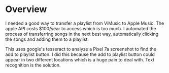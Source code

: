 # Overview

I needed a good way to transfer a playlist from ViMusic to Apple Music. The apple
API costs $100/year to access which is too much. I automated the process
of transferring songs in the next best way, automatically clicking the songs
and adding them to a playlist.

This uses google's tesseract to analyze a Pixel 7a screenshot to find the add
to playlist button. I did this because the add to playlist button could appear in two different
locations which is a huge pain to deal with. Text recognition is the solution.
